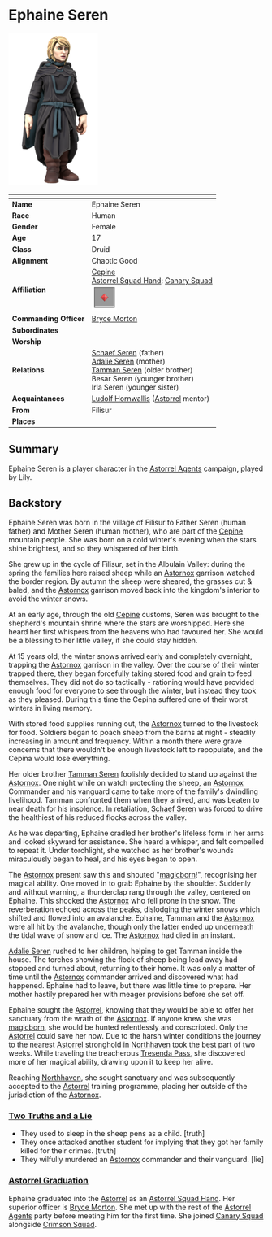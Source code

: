 # Ephaine Seren

<img src="../../images/people/ephaine-seren.png" height="300" />

| []() | |
| --- | --- |
| **Name** | Ephaine Seren |
| **Race** | Human |
| **Gender** | Female |
| **Age** | 17 |
| **Class** | Druid |
| **Alignment** | Chaotic Good |
| **Affiliation** | [Cepine](../ethnicities/cepine.md)<br />[Astorrel Squad Hand](../civilisations/kingdom-of-astor/organisations/astorrel/ranks/2-squad-hand.md): [Canary Squad](../civilisations/kingdom-of-astor/organisations/astorrel/squads/canary.md)<br /><img src="../../images/ranks/astorrel-2-squad-hand.png" height="50" /> |
| **Commanding Officer** | [Bryce Morton](bryce-morton.md) |
| **Subordinates** | |
| **Worship** | |
| **Relations** | [Schaef Seren](schaef-seren.md) (father)<br />[Adalie Seren](adalie-seren.md) (mother)<br />[Tamman Seren](tamman-seren.md) (older brother)<br />Besar Seren (younger brother)<br />Irla Seren (younger sister) |
| **Acquaintances** | [Ludolf Hornwallis](ludolf-hornwallis.md) ([Astorrel](../civilisations/kingdom-of-astor/organisations/astorrel/README.md) mentor) |
| **From** | Filisur |
| **Places** | |

## Summary

Ephaine Seren is a player character in the [Astorrel Agents](../../campaigns/astorrel-agents/README.md) campaign, played by Lily.

## Backstory

Ephaine Seren was born in the village of Filisur to Father Seren (human father) and Mother Seren (human mother), who are part of the [Cepine](../ethnicities/cepine.md) mountain people. She was born on a cold winter's evening when the stars shine brightest, and so they whispered of her birth.

She grew up in the cycle of Filisur, set in the Albulain Valley: during the spring the families here raised sheep while an [Astornox](../civilisations/kingdom-of-astor/organisations/astornox/README.md) garrison watched the border region. By autumn the sheep were sheared, the grasses cut & baled, and the [Astornox](../civilisations/kingdom-of-astor/organisations/astornox/README.md) garrison moved back into the kingdom's interior to avoid the winter snows.

At an early age, through the old [Cepine](../ethnicities/cepine.md) customs, Seren was brought to the shepherd's mountain shrine where the stars are worshipped. Here she heard her first whispers from the heavens who had favoured her. She would be a blessing to her little valley, if she could stay hidden.

At 15 years old, the winter snows arrived early and completely overnight, trapping the [Astornox](../civilisations/kingdom-of-astor/organisations/astornox/README.md) garrison in the valley. Over the course of their winter trapped there, they began forcefully taking stored food and grain to feed themselves. They did not do so tactically - rationing would have provided enough food for everyone to see through the winter, but instead they took as they pleased. During this time the Cepina suffered one of their worst winters in living memory.

With stored food supplies running out, the [Astornox](../civilisations/kingdom-of-astor/organisations/astornox/README.md) turned to the livestock for food. Soldiers began to poach sheep from the barns at night - steadily increasing in amount and frequency. Within a month there were grave concerns that there wouldn't be enough livestock left to repopulate, and the Cepina would lose everything.

Her older brother [Tamman Seren](tamman-seren.md) foolishly decided to stand up against the [Astornox](../civilisations/kingdom-of-astor/organisations/astornox/README.md). One night while on watch protecting the sheep, an [Astornox](../civilisations/kingdom-of-astor/organisations/astornox/README.md) Commander and his vanguard came to take more of the family's dwindling livelihood. Tamman confronted them when they arrived, and was beaten to near death for his insolence. In retaliation, [Schaef Seren](schaef-seren.md) was forced to drive the healthiest of his reduced flocks across the valley.

As he was departing, Ephaine cradled her brother's lifeless form in her arms and looked skyward for assistance. She heard a whisper, and felt compelled to repeat it. Under torchlight, she watched as her brother's wounds miraculously began to heal, and his eyes began to open.

The [Astornox](../civilisations/kingdom-of-astor/organisations/astornox/README.md) present saw this and shouted "[magicborn](../civilisations/kingdom-of-astor/magicborn.md)!", recognising her magical ability. One moved in to grab Ephaine by the shoulder. Suddenly and without warning, a thunderclap rang through the valley, centered on Ephaine. This shocked the [Astornox](../civilisations/kingdom-of-astor/organisations/astornox/README.md) who fell prone in the snow. The reverberation echoed across the peaks, dislodging the winter snows which shifted and flowed into an avalanche. Ephaine, Tamman and the [Astornox](../civilisations/kingdom-of-astor/organisations/astornox/README.md) were all hit by the avalanche, though only the latter ended up underneath the tidal wave of snow and ice. The [Astornox](../civilisations/kingdom-of-astor/organisations/astornox/README.md) had died in an instant.

[Adalie Seren](adalie-seren.md) rushed to her children, helping to get Tamman inside the house. The torches showing the flock of sheep being lead away had stopped and turned about, returning to their home. It was only a matter of time until the [Astornox](../civilisations/kingdom-of-astor/organisations/astornox/README.md) commander arrived and discovered what had happened. Ephaine had to leave, but there was little time to prepare. Her mother hastily prepared her with meager provisions before she set off.

Ephaine sought the [Astorrel](../civilisations/kingdom-of-astor/organisations/astorrel/README.md), knowing that they would be able to offer her sanctuary from the wrath of the [Astornox](../civilisations/kingdom-of-astor/organisations/astornox/README.md). If anyone knew she was [magicborn](../civilisations/kingdom-of-astor/magicborn.md), she would be hunted relentlessly and conscripted. Only the [Astorrel](../civilisations/kingdom-of-astor/organisations/astorrel/README.md) could save her now. Due to the harsh winter conditions the journey to the nearest [Astorrel](../civilisations/kingdom-of-astor/organisations/astorrel/README.md) stronghold in [Northhaven](../places/cities/northhaven.md) took the best part of two weeks. While traveling the treacherous [Tresenda Pass](../places/roads/tresenda-pass.md), she discovered more of her magical ability, drawing upon it to keep her alive.

Reaching [Northhaven](../places/cities/northhaven.md), she sought sanctuary and was subsequently accepted to the [Astorrel](../civilisations/kingdom-of-astor/organisations/astorrel/README.md) training programme, placing her outside of the jurisdiction of the [Astornox](../civilisations/kingdom-of-astor/organisations/astornox/README.md).

### [Two Truths and a Lie](../../campaigns/astorrel-agents/two-truths-and-a-lie.md)

- They used to sleep in the sheep pens as a child. [truth]
- They once attacked another student for implying that they got her family killed for their crimes. [truth]
- They wilfully murdered an [Astornox](../civilisations/kingdom-of-astor/organisations/astornox/README.md) commander and their vanguard. [lie]

### [Astorrel Graduation](../../campaigns/astorrel-agents/storylines/astorrel-graduation.md)

Ephaine graduated into the [Astorrel](../civilisations/kingdom-of-astor/organisations/astorrel/README.md) as an [Astorrel Squad Hand](../civilisations/kingdom-of-astor/organisations/astorrel/ranks/2-squad-hand.md). Her superior officer is [Bryce Morton](bryce-morton.md). She met up with the rest of the [Astorrel Agents](../../campaigns/astorrel-agents/README.md) party before meeting him for the first time. She joined [Canary Squad](../civilisations/kingdom-of-astor/organisations/astorrel/squads/canary.md) alongside [Crimson Squad](../civilisations/kingdom-of-astor/organisations/astorrel/squads/ruby.md).
